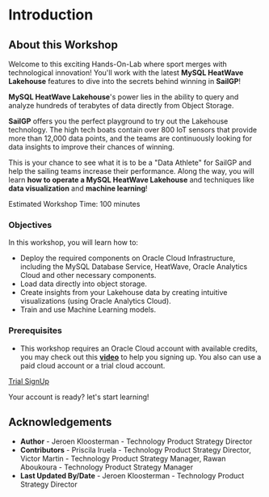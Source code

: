# Introduction

<!--![Intro Banner](./images/Intro.png)-->

## About this Workshop

Welcome to this exciting Hands-On-Lab where sport merges with technological innovation! You'll work with the latest **MySQL HeatWave Lakehouse** features to dive into the secrets behind winning in **SailGP**!

**MySQL HeatWave Lakehouse**'s power lies in the ability to query and analyze hundreds of terabytes of data directly from Object Storage. 

**SailGP** offers you the perfect playground to try out the Lakehouse technology. The high tech boats contain over 800 IoT sensors that provide more than 12,000 data points, and the teams are continuously looking for data insights to improve their chances of winning.

This is your chance to see what it is to be a "Data Athlete" for SailGP and help the sailing teams increase their performance. Along the way, you will learn **how to operate a MySQL HeatWave Lakehouse** and techniques like **data visualization** and **machine learning**!

[](youtube:Z-2HT1PGEq8)

Estimated Workshop Time: 100 minutes

### Objectives

In this workshop, you will learn how to:
- Deploy the required components on Oracle Cloud Infrastructure, including the MySQL Database Service, HeatWave, Oracle Analytics Cloud and other necessary components.
- Load data directly into object storage.
- Create insights from your Lakehouse data by creating intuitive visualizations (using Oracle Analytics Cloud).
- Train and use Machine Learning models.

### Prerequisites

-  This workshop requires an Oracle Cloud account with available credits, you may check out this **[video](https://www.youtube.com/watch?v=4U-0SumNz6w)** to help you signing up. You also can use a paid cloud account or a trial cloud account.
  
[Trial SignUp](youtube:4U-0SumNz6w)


Your account is ready? let's start learning!

## Acknowledgements
- **Author** - Jeroen Kloosterman - Technology Product Strategy Director
- **Contributors** - Priscila Iruela - Technology Product Strategy Director, Victor Martin - Technology Product Strategy Manager, Rawan Aboukoura - Technology Product Strategy Manager
- **Last Updated By/Date** - Jeroen Kloosterman - Technology Product Strategy Director
